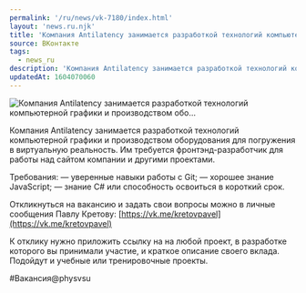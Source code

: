 ```yaml
---
permalink: '/ru/news/vk-7180/index.html'
layout: 'news.ru.njk'
title: 'Компания Antilatency занимается разработкой технологий компьютерной графики и производством обо'
source: ВКонтакте
tags:
  - news_ru
description: 'Компания Antilatency занимается разработкой технологий компьютерной графики и производством обо…'
updatedAt: 1604070060
---
```

![Компания Antilatency занимается разработкой технологий компьютерной графики и производством обо…](https://sun9-68.userapi.com/impg/Z_l8vV7RxKW2Pa2gf7k5U5vh7XpbJqnQyLv3Fw/azCjlX7E8CU.jpg?size=1280x857&quality=96&proxy=1&sign=e44df7232904b3724220cb2825e78b20&c_uniq_tag=Htdv9v1nKVu6gzrzwUG6IUlNwIIeDDOXh7bc33Ftpw4&type=album)

Компания Antilatency занимается разработкой технологий компьютерной графики и производством оборудования для погружения в виртуальную реальность. Им требуется фронтэнд-разработчик для работы над сайтом компании и другими проектами.

Требования:
— уверенные навыки работы с Git;
— хорошее знание JavaScript;
— знание C# или способность освоиться в короткий срок.

Откликнуться на вакансию и задать свои вопросы можно в личные сообщения Павлу Кретову: [https://vk.me/kretovpavel](https://vk.me/kretovpavel)

К отклику нужно приложить ссылку на на любой проект, в разработке которого вы принимали участие, и краткое описание своего вклада. Подойдут и учебные или тренировочные проекты.

#Вакансия@physvsu
